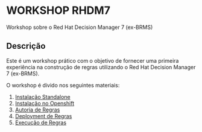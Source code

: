 # WORKSHOP RHDM7
Workshop sobre o Red Hat Decision Manager 7 (ex-BRMS)

## Descrição
Este é um workshop prático com o objetivo de fornecer uma primeira experiência na construção de regras utilizando o Red Hat Decision Manager 7 (ex-BRMS).

O workshop é divido nos seguintes materiais:

1. [Instalação Standalone](./lab01/README.md)
2. [Instalação no Openshift](./lab02/README.md)
3. [Autoria de Regras](./lab03/README.md)
4. [Deployment de Regras](./lab04/README.md)
5. [Execução de Regras](./lab05/README.md)
